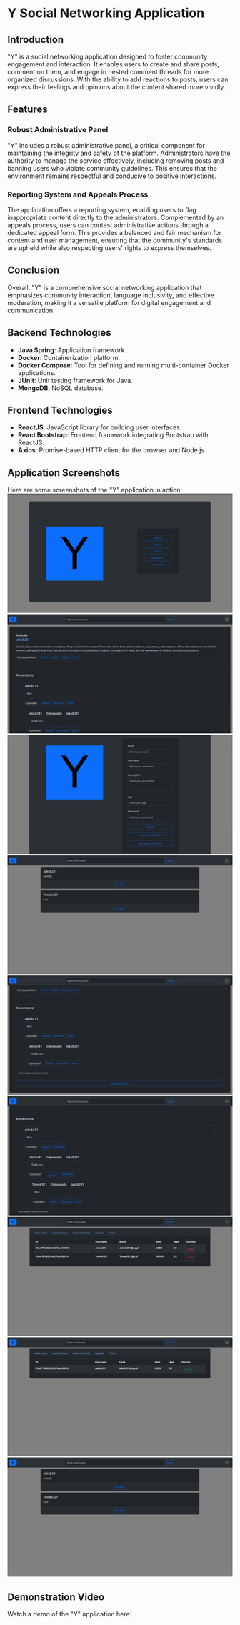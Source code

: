 # Y Social Networking Application

## Introduction
"Y" is a social networking application designed to foster community engagement and interaction. It enables users to create and share posts, comment on them, and engage in nested comment threads for more organized discussions. With the ability to add reactions to posts, users can express their feelings and opinions about the content shared more vividly.

## Features

### Robust Administrative Panel
"Y" includes a robust administrative panel, a critical component for maintaining the integrity and safety of the platform. Administrators have the authority to manage the service effectively, including removing posts and banning users who violate community guidelines. This ensures that the environment remains respectful and conducive to positive interactions.

### Reporting System and Appeals Process
The application offers a reporting system, enabling users to flag inappropriate content directly to the administrators. Complemented by an appeals process, users can contest administrative actions through a dedicated appeal form. This provides a balanced and fair mechanism for content and user management, ensuring that the community's standards are upheld while also respecting users' rights to express themselves.

## Conclusion
Overall, "Y" is a comprehensive social networking application that emphasizes community interaction, language inclusivity, and effective moderation, making it a versatile platform for digital engagement and communication.


## Backend Technologies
- **Java Spring**: Application framework.
- **Docker**: Containerization platform.
- **Docker Compose**: Tool for defining and running multi-container Docker applications.
- **JUnit**: Unit testing framework for Java.
- **MongoDB**: NoSQL database.

## Frontend Technologies
- **ReactJS**: JavaScript library for building user interfaces.
- **React Bootstrap**: Frontend framework integrating Bootstrap with ReactJS.
- **Axios**: Promise-based HTTP client for the browser and Node.js.

## Application Screenshots

Here are some screenshots of the "Y" application in action:
![img.png](frontendywebapp%2FImages%2Fimg.png)
![img_1.png](frontendywebapp%2FImages%2Fimg_1.png)
![img_7.png](frontendywebapp%2FImages%2Fimg_7.png)
![img_6.png](frontendywebapp%2FImages%2Fimg_6.png)
![img_2.png](frontendywebapp%2FImages%2Fimg_2.png)
![img_3.png](frontendywebapp%2FImages%2Fimg_3.png)
![img_4.png](frontendywebapp%2FImages%2Fimg_4.png)
![img_5.png](frontendywebapp%2FImages%2Fimg_5.png)
![img_6.png](frontendywebapp%2FImages%2Fimg_6.png)



## Demonstration Video

Watch a demo of the "Y" application here:


